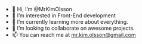 - 👋 Hi, I’m @MrKimOlsson
- 👀 I’m interested in Front-End development
- 🌱 I’m currently learning more about everything.
- 💞️ I’m looking to collaborate on awesome projects.
- 📫 You can reach me at mr.kim.olsson@gmail.com

<!---
MrKimOlsson/MrKimOlsson is a ✨ special ✨ repository because its `README.md` (this file) appears on your GitHub profile.
You can click the Preview link to take a look at your changes.
--->
